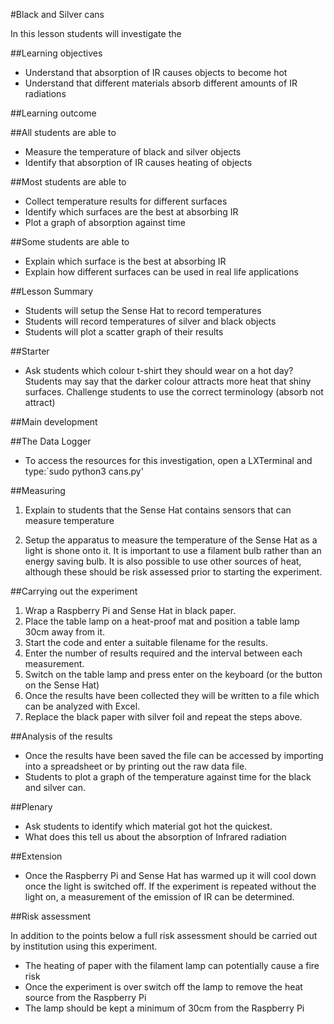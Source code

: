 #Black and Silver cans

In this lesson students will investigate the 

##Learning objectives

- Understand that absorption of IR causes objects to become hot 
- Understand that different materials absorb different amounts of IR radiations 
 

##Learning outcome

##All students are able to

- Measure the temperature of black and silver objects 
- Identify that absorption of IR causes heating of objects

##Most students are able to

- Collect temperature results for different surfaces
- Identify which surfaces are the best at absorbing IR
- Plot a graph of absorption against time

##Some students are able to

- Explain which surface is the best at absorbing IR 
- Explain how different surfaces can be used in real life applications

##Lesson Summary

- Students will setup the Sense Hat to record temperatures 
- Students will record temperatures of silver and black objects
- Students will plot a scatter graph of their results

##Starter

- Ask students which colour t-shirt they should wear on a hot day?  Students may say that the darker colour attracts more heat that shiny surfaces.  Challenge students to use the correct terminology (absorb not attract)

##Main development

##The Data Logger

- To access the resources for this investigation, open a LXTerminal and type:`sudo python3 cans.py'

##Measuring 

1. Explain to students that the Sense Hat contains sensors that can measure temperature

1. Setup the apparatus to measure the temperature of the Sense Hat as a light is shone onto it.  It is important to use a filament bulb rather than an energy saving bulb.  It is also possible to use other sources of heat, although these should be risk assessed prior to starting the experiment.

##Carrying out the experiment

1. Wrap a Raspberry Pi and Sense Hat in black paper.
1. Place the table lamp on a heat-proof mat and position a table lamp 30cm away from it.
1. Start the code and enter a suitable filename for the results.
1. Enter the number of results required and the interval between each measurement.
1. Switch on the table lamp and press enter on the keyboard (or the button on the Sense Hat)
1. Once the results have been collected they will be written to a file which can be analyzed with Excel.
1. Replace the black paper with silver foil and repeat the steps above.

##Analysis of the results

- Once the results have been saved the file can be accessed by importing into a spreadsheet or by printing out the raw data file.
- Students to plot a graph of the temperature against time for the black and silver can.

##Plenary

- Ask students to identify which material got hot the quickest.
- What does this tell us about the absorption of Infrared radiation

##Extension

- Once the Raspberry Pi and Sense Hat has warmed up it will cool down once the light is switched off. If the experiment is repeated without the light on, a measurement of the emission of IR can be determined. 


##Risk assessment

In addition to the points below a full risk assessment should be carried out by institution using this experiment.

- The heating of paper with the filament lamp can potentially cause a fire risk
- Once the experiment is over switch off the lamp to remove the heat source from the Raspberry Pi
- The lamp should be kept a minimum of 30cm from the Raspberry Pi